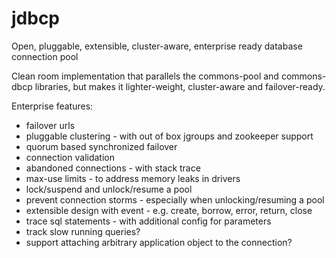 jdbcp
=====

Open, pluggable, extensible, cluster-aware, enterprise ready database connection pool

Clean room implementation that parallels the commons-pool and commons-dbcp libraries, but makes it lighter-weight, cluster-aware and failover-ready.

Enterprise features:
* failover urls
* pluggable clustering - with out of box jgroups and zookeeper support
* quorum based synchronized failover
* connection validation
* abandoned connections - with stack trace
* max-use limits - to address memory leaks in drivers
* lock/suspend and unlock/resume a pool
* prevent connection storms - especially when unlocking/resuming a pool
* extensible design with event - e.g. create, borrow, error, return, close
* trace sql statements - with additional config for parameters
* track slow running queries?
* support attaching arbitrary application object to the connection?
